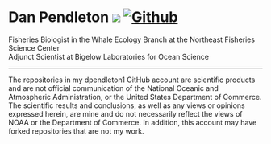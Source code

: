 # Dan Pendleton ![](https://visitor-badge.laobi.icu/badge?page_id=nmfs-openscapes.nmfs-openscapes) [![Github](https://img.shields.io/github/followers/nmfs-openscapes?label=Follow&style=social)](https://github.com/nmfs-openscapes)

Fisheries Biologist in the Whale Ecology Branch at the Northeast Fisheries Science Center<br>
Adjunct Scientist at Bigelow Laboratories for Ocean Science

<!--

## Learn more about me! [Find my website here.](https://nmfs-openscapes.github.io/template_website_cv/)

![Top Langs](https://github-readme-stats.vercel.app/api/top-langs/?username=nmfs-openscapes)
![Github stats](https://github-readme-stats.vercel.app/api?username=nmfs-openscapes&show_icons=true)

More notes on how to do this, here: https://dev.to/charalambosioannou/create-a-dynamic-github-profile-readme-il5

**nmfs-openscapes/nmfs-openscapes** is a ✨ _special_ ✨ repository because its `README.md` (this file) appears on your GitHub profile.

Here are some ideas to get you started:

- 🔭 I’m currently working on ...
- 🌱 I’m currently learning ...
- 👯 I’m looking to collaborate on ...
- 🤔 I’m looking for help with ...
- 💬 Ask me about ...
- 📫 How to reach me: ...
- 😄 Pronouns: ...
- ⚡ Fun fact: ...
-->

<hr>
The repositories in my dpendleton1 GitHub account are scientific products and are not official communication of the National Oceanic and Atmospheric Administration, or the United States Department of Commerce. The scientific results and conclusions, as well as any views or opinions expressed herein, are mine and do not necessarily reflect the views of NOAA or the Department of Commerce. In addition, this account may have forked repositories that are not my work.

<!--
This repository is a scientific product and is not official communication of the National Oceanic and Atmospheric Administration, or the United States Department of Commerce. All NOAA GitHub project code is provided on an ‘as is’ basis and the user assumes responsibility for its use. Any claims against the Department of Commerce or Department of Commerce bureaus stemming from the use of this GitHub project will be governed by all applicable Federal law. Any reference to specific commercial products, processes, or services by service mark, trademark, manufacturer, or otherwise, does not constitute or imply their endorsement, recommendation or favoring by the Department of Commerce. The Department of Commerce seal and logo, or the seal and logo of a DOC bureau, shall not be used in any manner to imply endorsement of any commercial product or activity by DOC or the United States Government.

## License

Software code created by U.S. Government employees is not subject to copyright in the United States (17 U.S.C. §105). The United States/Department of Commerce reserve all rights to seek and obtain copyright protection in countries other than the United States for Software authored in its entirety by the Department of Commerce. To this end, the Department of Commerce hereby grants to Recipient a royalty-free, nonexclusive license to use, copy, and create derivative works of the Software outside of the United States.
-->
